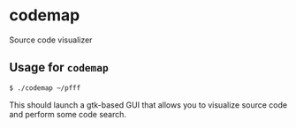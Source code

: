 # codemap
Source code visualizer

## Usage for `codemap`
```sh
$ ./codemap ~/pfff
```
This should launch a gtk-based GUI that allows you to visualize
source code and perform some code search.
